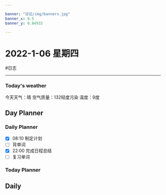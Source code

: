 ```yaml
---

banner: "日记/img/banners.jpg"
banner_x: 0.5
banner_y: 0.84933

---
```

# 2022-1-06 星期四
#日志 

---

### Today's weather
今天天气：晴
空气质量：132轻度污染
温度：9度
## Day Planner

### Daily Planner
- [x] 08:10 制定计划
- [ ] 背单词
- [x] 22:00 完成日程总结
- [ ] 复习单词

### Today Planner

## Daily


